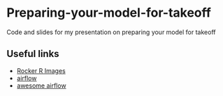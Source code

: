 # Preparing-your-model-for-takeoff

Code and slides for my presentation on preparing your model for takeoff

## Useful links

* [Rocker R Images](https://www.rocker-project.org/)
* [airflow](https://airflow.apache.org/)
* [awesome airflow](https://github.com/jghoman/awesome-apache-airflow)

